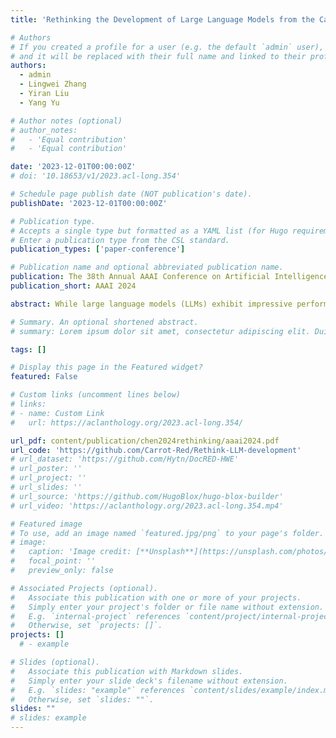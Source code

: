 ```yaml
---
title: 'Rethinking the Development of Large Language Models from the Causal Perspective: A Legal Text Prediction Case Study'

# Authors
# If you created a profile for a user (e.g. the default `admin` user), write the username (folder name) here
# and it will be replaced with their full name and linked to their profile.
authors:
  - admin
  - Lingwei Zhang
  - Yiran Liu
  - Yang Yu

# Author notes (optional)
# author_notes:
#   - 'Equal contribution'
#   - 'Equal contribution'

date: '2023-12-01T00:00:00Z'
# doi: '10.18653/v1/2023.acl-long.354'

# Schedule page publish date (NOT publication's date).
publishDate: '2023-12-01T00:00:00Z'

# Publication type.
# Accepts a single type but formatted as a YAML list (for Hugo requirements).
# Enter a publication type from the CSL standard.
publication_types: ['paper-conference']

# Publication name and optional abbreviated publication name.
publication: The 38th Annual AAAI Conference on Artificial Intelligence
publication_short: AAAI 2024

abstract: While large language models (LLMs) exhibit impressive performance on a wide range of NLP tasks, most of them fail to learn the causality from correlation, which disables them from learning rationales for predicting. Rethinking the whole developing process of LLMs is of great urgency as they are adopted in various critical tasks that need rationales, including legal text prediction (e.g., legal judgment prediction). In this paper, we first explain the underlying theoretical mechanism of their failure and argue that both the data imbalance and the omission of causality in model design and selection render the current training-testing paradigm failed to select the unique causality-based model from correlation-based models. Second, we take the legal text prediction task as the testbed and reconstruct the developing process of LLMs by simultaneously infusing causality into model architectures and organizing causality-based adversarial attacks for evaluation. Specifically, we base our reconstruction on our theoretical analysis and propose a causality-aware self-attention mechanism (CASAM), which prevents LLMs from entangling causal and non-causal information by restricting the interaction between causal and non-causal words. Meanwhile, we propose eight kinds of legal-specific attacks to form causality-based model selection. Our extensive experimental results demonstrate that our proposed CASAM achieves state-of-the-art (SOTA) performances and the strongest robustness on three commonly used legal text prediction benchmarks.

# Summary. An optional shortened abstract.
# summary: Lorem ipsum dolor sit amet, consectetur adipiscing elit. Duis posuere tellus ac convallis placerat. Proin tincidunt magna sed ex sollicitudin condimentum.

tags: []

# Display this page in the Featured widget?
featured: False

# Custom links (uncomment lines below)
# links:
# - name: Custom Link
#   url: https://aclanthology.org/2023.acl-long.354/

url_pdf: content/publication/chen2024rethinking/aaai2024.pdf
url_code: 'https://github.com/Carrot-Red/Rethink-LLM-development'
# url_dataset: 'https://github.com/Hytn/DocRED-HWE'
# url_poster: ''
# url_project: ''
# url_slides: ''
# url_source: 'https://github.com/HugoBlox/hugo-blox-builder'
# url_video: 'https://aclanthology.org/2023.acl-long.354.mp4'

# Featured image
# To use, add an image named `featured.jpg/png` to your page's folder.
# image:
#   caption: 'Image credit: [**Unsplash**](https://unsplash.com/photos/pLCdAaMFLTE)'
#   focal_point: ''
#   preview_only: false

# Associated Projects (optional).
#   Associate this publication with one or more of your projects.
#   Simply enter your project's folder or file name without extension.
#   E.g. `internal-project` references `content/project/internal-project/index.md`.
#   Otherwise, set `projects: []`.
projects: []
  # - example

# Slides (optional).
#   Associate this publication with Markdown slides.
#   Simply enter your slide deck's filename without extension.
#   E.g. `slides: "example"` references `content/slides/example/index.md`.
#   Otherwise, set `slides: ""`.
slides: ""
# slides: example
---
```

